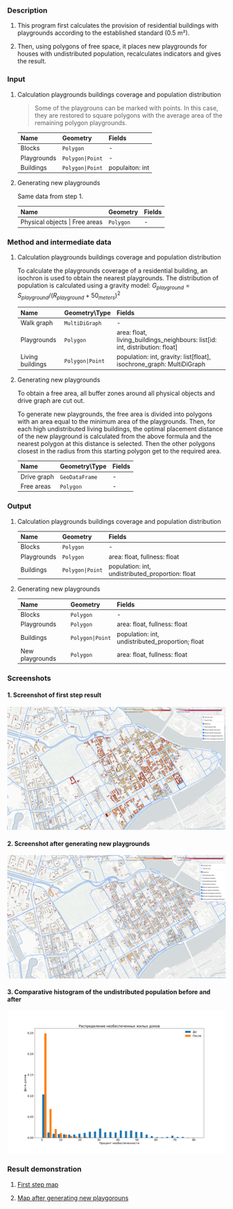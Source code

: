 ### Description 

1. This program first calculates the provision of residential buildings with playgrounds according to the established standard (0.5 m²).
   
2. Then, using polygons of free space, it places new playgrounds for houses with undistributed population, recalculates indicators and gives the result.

### Input

1. Calculation playgrounds buildings coverage and population distribution

    > Some of the playgrouns can be marked with points. In this case, they are restored to square polygons with the average area of the remaining polygon playgrounds.

    Name | Geometry | Fields
    --- | --- | ---
    Blocks | `Polygon` | -
    Playgrounds | `Polygon\|Point` | -
    Buildings | `Polygon\|Point` | populaiton: int

2. Generating new playgrounds
   
    Same data from step 1.

    Name | Geometry | Fields
    --- | --- | ---
    Physical objects \| Free areas| `Polygon`  | -


### Method and intermediate data

1. Calculation playgrounds buildings coverage and population distribution

    To calculate the playgrounds coverage of a residential building, an isochron is used to obtain the nearest playgrounds. The distribution of population is calculated using a gravity model: $G_{playground}=S_{playground} / (R_{playground} + 50_{meters})^2$

    Name | Geometry\Type | Fields
    --- | --- | ---
    Walk graph | `MultiDiGraph` | -
    Playgrounds | `Polygon` | area: float, living_buildings_neighbours: list[id: int, distribution: float]
    Living buildings | `Polygon\|Point` | population: int, gravity: list[float], isochrone_graph: MultiDiGraph

2. Generating new playgrounds

    To obtain a free area, all buffer zones around all physical objects and drive graph are cut out.

    To generate new playgrounds, the free area is divided into polygons with an area equal to the minimum area of the playgrounds. Then, for each high undistributed living buildings, the optimal placement distance of the new playground is calculated from the above formula and the nearest polygon at this distance is selected. Then the other polygons closest in the radius from this starting polygon get to the required area.

    Name | Geometry\Type | Fields
    --- | --- | ---
    Drive graph | `GeoDataFrame` | -
    Free areas | `Polygon` | -


### Output

1. Calculation playgrounds buildings coverage and population distribution

    Name | Geometry | Fields
    --- | --- | ---
    Blocks | `Polygon` | -
    Playgrounds | `Polygon` | area: float, fullness: float
    Buildings | `Polygon\|Point` | population: int, undistributed_proportion: float


2. Generating new playgrounds


    Name | Geometry | Fields
    --- | --- | ---
    Blocks | `Polygon` | -
    Playgrounds | `Polygon` | area: float, fullness: float
    Buildings | `Polygon\|Point` | population: int, undistributed_proportion; float
    New playgrounds | `Polygon` | area: float, fullness: float



### Screenshots

#### 1. Screenshot of first step result

![screenshot_before](data/screenshots/screenshot_before.png)

#### 2. Screenshot after generating new playgrounds

![screenshot_after](data/screenshots/screenshot_after.png)

#### 3. Comparative histogram of the undistributed population before and after

![screenshot_after](data/screenshots/undistributed_proportion.png)

### Result demonstration

1. [First step map](https://github.com/IngeniariusSoftware/estimation-of-provision-and-planning-of-the-placement-of-children-playgrounds/releases/download/1.0.0/map_before.html)

2. [Map after generating new playgorouns](data/demonstration.map_after.html](https://github.com/IngeniariusSoftware/estimation-of-provision-and-planning-of-the-placement-of-children-playgrounds/releases/download/1.0.0/map_after.html))